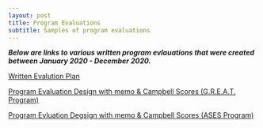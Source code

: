 ```yaml
---
layout: post
title: Program Evaluations
subtitle: Samples of program evaluations
---
```


**_Below are links to various written program evlauations that were created between January 2020 - December 2020._**

[Written Evalution Plan](https://drive.google.com/file/d/1lThlLqPFBW0VE4wvMGtVO0LKCDd76xP6/view?usp=sharing)


[Program Evaluation Design with memo & Campbell Scores (G.R.E.A.T. Program)](https://drive.google.com/file/d/18wvVIoLBifbx_-jbYMQQEwP89qHAJPVD/view?usp=sharing)


[Program Evluation Degsign with memo & Campbell Scores (ASES Program)](https://drive.google.com/file/d/1cEkBPLTKRVsghOODORtjyh_RUiUcb6a4/view?usp=sharing)
